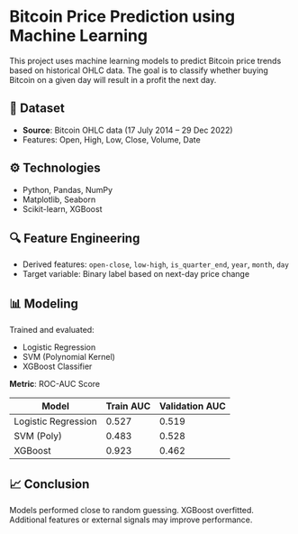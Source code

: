 # Bitcoin Price Prediction using Machine Learning

This project uses machine learning models to predict Bitcoin price trends based on historical OHLC data. The goal is to classify whether buying Bitcoin on a given day will result in a profit the next day.

## 📌 Dataset
- **Source**: Bitcoin OHLC data (17 July 2014 – 29 Dec 2022)
- Features: Open, High, Low, Close, Volume, Date

## ⚙️ Technologies
- Python, Pandas, NumPy
- Matplotlib, Seaborn
- Scikit-learn, XGBoost

## 🔍 Feature Engineering
- Derived features: `open-close`, `low-high`, `is_quarter_end`, `year`, `month`, `day`
- Target variable: Binary label based on next-day price change

## 📊 Modeling
Trained and evaluated:
- Logistic Regression
- SVM (Polynomial Kernel)
- XGBoost Classifier

**Metric**: ROC-AUC Score

| Model               | Train AUC | Validation AUC |
|--------------------|-----------|----------------|
| Logistic Regression| 0.527     | 0.519          |
| SVM (Poly)         | 0.483     | 0.528          |
| XGBoost            | 0.923     | 0.462          |

## 📈 Conclusion
Models performed close to random guessing. XGBoost overfitted. Additional features or external signals may improve performance.
